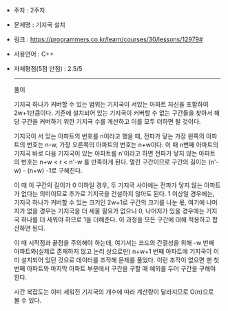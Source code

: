 * 주차 : 2주차
* 문제명 : 기지국 설치
* 링크 : https://programmers.co.kr/learn/courses/30/lessons/12979#
* 사용언어 : C++
* 자체평점(5점 만점) : 2.5/5
  
  ---

  풀이

  기지국 하나가 커버할 수 있는 범위는 기지국이 서있는 아파트 자신을 포함하여 2w+1만큼이다. 기존에 설치되어 있는 기지국이 커버할 수 없는 구간들을 찾아서 해당 구간을 커버하기 위한 기지국 수를 계산하고 이를 모두 더하면 될 것이다.

  기지국이 서 있는 아파트의 번호를 n이라고 했을 때, 전파가 닿는 가장 왼쪽의 아파트의 번호는 n-w, 가장 오른쪽의 아파트의 번호는 n+w이다. 이 때 n번째 아파트의 기지국 바로 다음 기지국이 있는 아파트를 n'이라고 하면 전파가 닿지 않는 아파트의 번호는 n+w < r < n'-w 를 만족하게 된다. 열린 구간이므로 구간의 길이는 (n'-w) - (n+w) -1로 구해진다.

  이 때 이 구간의 길이가 0 이하일 경우, 두 기지국 사이에는 전파가 닿지 않는 아파트가 없다는 의미이므로 추가로 기지국을 건설하지 않아도 된다. 1 이상일 경우에는, 기지국 하나가 커버할 수 있는 크기인 2w+1로 구간의 크기를 나눈 몫, 여기에 나머지가 없을 경우는 기지국을 더 세울 필요가 없으니 0, 나머지가 있을 경우에는 기지국 하나를 더 세워야 하므로 1을 더해준다. 이 과정을 모든 구간에 대해 적용하고 합산하면 된다. 

  이 때 시작점과 끝점을 주의해야 하는데, 여기서는 코드의 간결성을 위해 -w 번째 아파트와(실제로 존재하지 않고 논리 상으로만) n+w+1 번째 아파트에 기지국이 이미 설치되어 있던 것으로 데이터를 조작해 문제를 풀었다. 이런 조작이 없으면 맨 첫번째 아파트와 마지막 아파트 부분에서 구간을 구할 때 예외를 두어 구간을 구해야 한다.

  시간 복잡도는 이미 세워진 기지국의 개수에 따라 계산량이 달라지므로 O(n)으로 볼 수 있다.